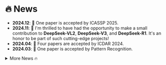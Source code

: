 # 🔥 News
<ul>
<li><b>2024.12</b>: 🎉 One paper is accepted by ICASSP 2025.</li>
<li><b>2024.11</b>: 🎉 I'm thrilled to have had the opportunity to make a small contribution to <b>DeepSeek-VL2</b>, <b>DeepSeek-V3</b>, and <b>DeepSeek-R1</b>. It's an honor to be part of such cutting-edge projects!</li>
<li><b>2024.04</b>: 🎉 Four papers are accepted by ICDAR 2024.</li>
<li><b>2024.03</b>: 🎉 One paper is accepted by Pattern Recognition.</li>
</ul>
<details>
<summary>More News 🔥</summary>  
<ul>
<li><b>2023.12</b>: 🎉 One paper is accepted by Pattern Recognition.</li>
<li><b>2023.04</b>: 🎉 One paper is accepted by ICDAR 2023.</li>
<li><b>2022.11</b>: 🎉 One paper is accepted by AAAI 2023.</li>
<li><b>2022</b>: 😭 This year has been the hardest of my life. I sincerely hope everyone stays healthy and well. 🙏 </li>
<li><b>2021.09</b>: 🎉 Our ViBERTgrid won the Best Paper Award of ICDAR 2021!</li>
<li><b>2021.03</b>: 🎉 One paper is accepted by ICDAR 2021.</li>
</ul>
</details>